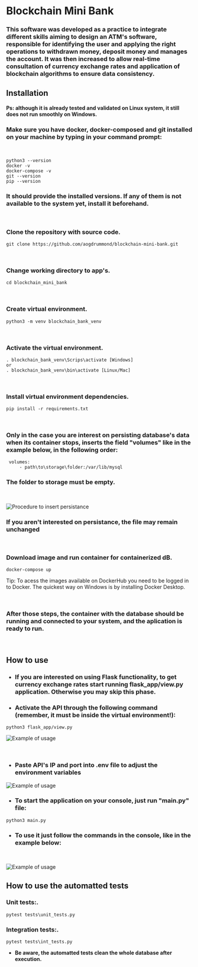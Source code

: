 # Blockchain Mini Bank

### This software was developed as a practice to integrate different skills aiming to design an ATM's software, responsible for identifying the user and applying the right operations to withdrawn money, deposit money and manages the account. It was then increased to allow real-time consultation of currency exchange rates and application of blockchain algorithms to ensure data consistency.

## **Installation**

#### Ps: although it is already tested and validated on Linux system, it still does not run smoothly on Windows.
### Make sure you have docker, docker-composed and git installed on your machine by typing in your command prompt: 

&nbsp;
```
python3 --version
docker -v
docker-compose -v
git --version
pip --version
```

### It should provide the installed versions. If any of them is not available to the system yet, install it beforehand.



&nbsp;

### Clone the repository with source code.

```
git clone https://github.com/aogdrummond/blockchain-mini-bank.git
```
&nbsp;

### Change working directory to app's.

```
cd blockchain_mini_bank
```

&nbsp;
### Create virtual environment.
```
python3 -m venv blockchain_bank_venv
```
&nbsp;


### Activate the virtual environment.

```
. blockchain_bank_venv\Scrips\activate [Windows] 
or
. blockchain_bank_venv\bin\activate [Linux/Mac] 
```
&nbsp;
### Install virtual environment dependencies.
```
pip install -r requirements.txt
```
&nbsp;

### Only in the case you are interest on persisting database's data when its container stops, inserts the field "volumes" like in the example below, in the following order:

```
 volumes:
     - path\to\storage\folder:/var/lib/mysql 
```
### The folder to storage must be empty.

&nbsp;

![Procedure to insert persistance](img/volume_change.png)

### If you aren't interested on persistance, the file may remain unchanged

&nbsp;
### Download image and run container for containerized dB.
```
docker-compose up
```
Tip: To acess the images available on DockerHub you need to be logged in to Docker. The quickest way on Windows is by installing Docker Desktop.

&nbsp;
### After those steps, the container with the database should be running and connected to your system, and the aplication is ready to run.


&nbsp;


## **How to use**


* ### If you are interested on using Flask functionality, to get currency exchange rates start running flask_app/view.py application. Otherwise you may skip this phase.

* ### Activate the API through the following command (remember, it must be inside the virtual environment!):
```
python3 flask_app/view.py
```
![Example of usage](img/running_flask.png)

&nbsp;

* ### Paste API's IP and port into .env file to adjust the environment variables

![Example of usage](img/env_variables.png)


* ### To start the application on your console, just run "main.py" file:

```
python3 main.py
```

* ### To use it just follow the commands in the console, like in the example below: 

&nbsp;


![Example of usage](img/usage_flow.png)


## **How to use the automatted tests**

### Unit tests:.

```
pytest tests\unit_tests.py 
```
### Integration tests:.

```
pytest tests\int_tests.py 
```

* **Be aware, the automatted tests clean the whole database after execution.**
